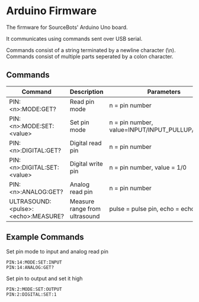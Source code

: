# Arduino Firmware

The firmware for SourceBots' Arduino Uno board.

It communicates using commands sent over USB serial.

Commands consist of a string terminated by a newline character (\n).
Commands consist of multiple parts seperated by a colon character.

## Commands

| Command                           | Description                  | Parameters       |
|-----------------------------------|------------------------------|------------------|
| PIN:\<n>:MODE:GET?                | Read pin mode                | n = pin number   |
| PIN:\<n>:MODE:SET:\<value>        | Set pin mode                 | n = pin number, value=INPUT/INPUT_PULLUP/OUTPUT|
| PIN:\<n>:DIGITAL:GET?             | Digital read pin             | n = pin number   |
| PIN:\<n>:DIGITAL:SET:\<value>     | Digital write pin            | n = pin number, value = 1/0 |
| PIN:\<n>:ANALOG:GET?              | Analog read pin              | n = pin number   |
| ULTRASOUND:\<pulse>:\<echo>:MEASURE?| Measure range from ultrasound| pulse = pulse pin, echo = echo pin |

## Example Commands

Set pin mode to input and analog read pin
```
PIN:14:MODE:SET:INPUT
PIN:14:ANALOG:GET?
```

Set pin to output and set it high
```
PIN:2:MODE:SET:OUTPUT
PIN:2:DIGITAL:SET:1
```
